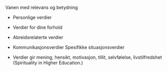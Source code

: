 Vanen med relevans og betydning
- Personlige verdier
- Verdier for dine forhold
- Abreidsrelaterte verdier
- Kommunikasjonsverdier
  Spesifikke situasjonsverdier

- Verdier gir mening, hensikt, motivasjon, tillit, selvfølelse, livstilfredshet (Spirituality in Higher Education.)